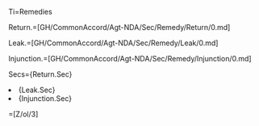 Ti=Remedies

Return.=[GH/CommonAccord/Agt-NDA/Sec/Remedy/Return/0.md]

Leak.=[GH/CommonAccord/Agt-NDA/Sec/Remedy/Leak/0.md]

Injunction.=[GH/CommonAccord/Agt-NDA/Sec/Remedy/Injunction/0.md]

Secs={Return.Sec}<li>{Leak.Sec}<li>{Injunction.Sec}

=[Z/ol/3]
